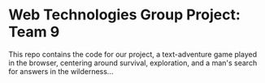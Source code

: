 # **Web Technologies Group Project: Team 9**

This repo contains the code for our project, a text-adventure game played in the browser, centering around survival, exploration, and a man's search for answers in the wilderness...
